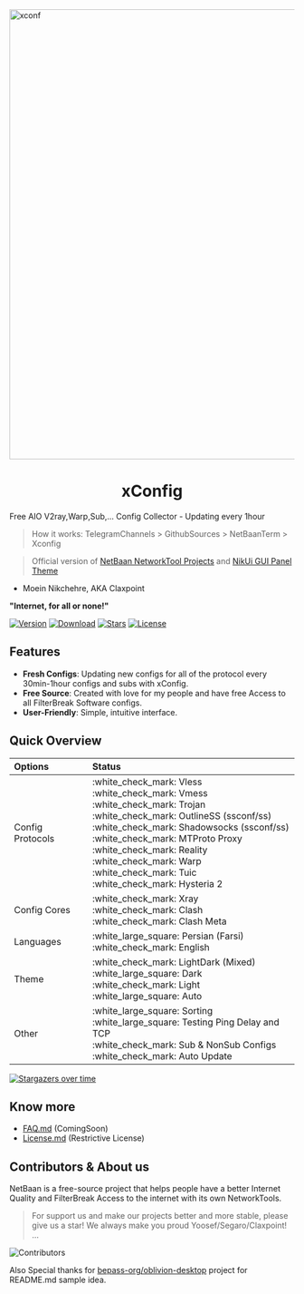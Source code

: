 <img width="794" alt="xconf" src="https://github.com/claxpoint/xconfig/assets/108075466/2569b9ff-ce64-4656-b027-530cc2d2f90d">

<div align="center">
    <h1>xConfig</h1>
</div>

Free AIO V2ray,Warp,Sub,... Config Collector - Updating every 1hour

> How it works:
> TelegramChannels > GithubSources > NetBaanTerm > Xconfig

> Official version of [NetBaan NetworkTool Projects](https://github.com/netbaan) and [NikUi GUI Panel Theme](https://github.com/claxpoint/marzchi)
- Moein Nikchehre, AKA Claxpoint

<b>"Internet, for all or none!"</b>

[![Version](https://img.shields.io/github/v/release/claxpoint/xconfig?label=Version&color=blue)](https://github.com/claxpoint/xconfig/releases/latest)
[![Download](https://img.shields.io/github/downloads/claxpoint/xconfig/total?label=Downloads)](https://github.com/claxpoint/xconfig/releases/latest)
[![Stars](https://img.shields.io/github/stars/claxpoint/xconfig?style=flat&label=Stars&color=tomato
)](https://github.com/claxpoint/xconfig)
[![License](https://img.shields.io/badge/License-Restrictive-f84e29.svg?color=white)](LICENSE.md)

## Features

- **Fresh Configs**: Updating new configs for all of the protocol every 30min-1hour configs and subs with xConfig.
- **Free Source**: Created with love for my people and have free Access to all FilterBreak Software configs.
- **User-Friendly**: Simple, intuitive interface.


## Quick Overview

<div align=left>
<table>
    <thead align=left>
        <tr>
            <th>Options</th>
            <th>Status</th>
        </tr>
    </thead>
    <tbody align=left>
        <tr>
            <td>Config Protocols</td>
            <td>
                :white_check_mark:  Vless <br>
                :white_check_mark:  Vmess<br>
                :white_check_mark:  Trojan <br>
                :white_check_mark:  OutlineSS (ssconf/ss)<br>
                :white_check_mark:  Shadowsocks (ssconf/ss)<br>
                :white_check_mark:  MTProto Proxy<br>
                :white_check_mark:  Reality<br>
                :white_check_mark:  Warp<br>
                :white_check_mark:  Tuic<br>
                :white_check_mark:  Hysteria 2<br>
            </td>
        </tr>
        <tr>
            <td>Config Cores</td>
            <td>
                :white_check_mark: Xray <br>
                :white_check_mark: Clash <br>
                :white_check_mark: Clash Meta
            </td>
        </tr>
        <tr>
            <td>Languages</td>
            <td>
                :white_large_square:  Persian (Farsi) <br>
                :white_check_mark:  English <br>
            </td>
        </tr>
        <tr>
            <td>Theme</td>
            <td>
                :white_check_mark: LightDark (Mixed)<br>
                :white_large_square: Dark<br>
                :white_check_mark: Light<br>
                :white_large_square: Auto
            </td>
        </tr>
        <tr>
            <td>Other</td>
            <td>
                :white_large_square: Sorting<br>
                :white_large_square: Testing Ping Delay and TCP<br>
                :white_check_mark: Sub & NonSub Configs<br>
                :white_check_mark: Auto Update<br>
            </td>
        </tr>
    </tbody>
    </table>
</div>


[![Stargazers over time](https://starchart.cc/claxpoint/xconfig.svg?variant=adaptive)](https://starchart.cc/claxpoint/xconfig)

## Know more

* [FAQ.md](FAQ.md) (ComingSoon)
* [License.md](LICENSE.md) (Restrictive License)

## Contributors & About us

NetBaan is a free-source project that helps people have a better Internet Quality and FilterBreak Access to the internet with its own NetworkTools.

> For support us and make our projects better and more stable, please give us a star!
> We always make you proud Yoosef/Segaro/Claxpoint! ...

<img src="https://contrib.rocks/image?repo=claxpoint/xConfig" align="center" alt="Contributors" />

Also Special thanks for [bepass-org/oblivion-desktop](https://github.com/bepass-org/oblivion-desktop) project for README.md sample idea.
